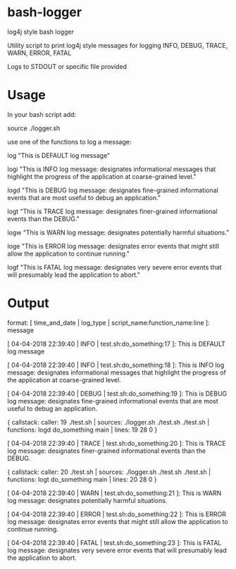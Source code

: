# bash-logger
log4j style bash logger

Utility script to print log4j style messages for logging INFO, DEBUG, TRACE, WARN, ERROR, FATAL

Logs to STDOUT or specific file provided


# Usage
In your bash script add:

source ./logger.sh

use one of the functions to log a message:
 

log "This is DEFAULT log message"

logi "This is INFO log message: designates informational messages that highlight the progress of the application at coarse-grained level."

logd "This is DEBUG log message: designates fine-grained informational events that are most useful to debug an application."

logt "This is TRACE log message: designates finer-grained informational events than the DEBUG."

logw "This is WARN log message: designates potentially harmful situations."

loge "This is ERROR log message: designates error events that might still allow the application to continue running."

logf "This is FATAL log message: designates very severe error events that will presumably lead the application to abort."


# Output

format:  [ time_and_date | log_type | script_name:function_name:line  ]: message 

[ 04-04-2018 22:39:40 | INFO  | test.sh:do_something:17  ]: This is DEFAULT log message

[ 04-04-2018 22:39:40 | INFO  | test.sh:do_something:18  ]: This is INFO log message: designates informational messages that highlight the progress of the application at coarse-grained level.

[ 04-04-2018 22:39:40 | DEBUG | test.sh:do_something:19  ]: This is DEBUG log message: designates fine-grained informational events that are most useful to debug an application.

{ callstack: caller: 19 ./test.sh | sources: ./logger.sh ./test.sh ./test.sh | functions: logd do_something main | lines: 19 28 0 }

[ 04-04-2018 22:39:40 | TRACE | test.sh:do_something:20  ]: This is TRACE log message: designates finer-grained informational events than the DEBUG.

{ callstack: caller: 20 ./test.sh | sources: ./logger.sh ./test.sh ./test.sh | functions: logt do_something main | lines: 20 28 0 }

[ 04-04-2018 22:39:40 | WARN  | test.sh:do_something:21  ]: This is WARN log message: designates potentially harmful situations.

[ 04-04-2018 22:39:40 | ERROR | test.sh:do_something:22  ]: This is ERROR log message: designates error events that might still allow the application to continue running.

[ 04-04-2018 22:39:40 | FATAL | test.sh:do_something:23  ]: This is FATAL log message: designates very severe error events that will presumably lead the application to abort.

